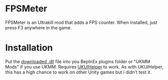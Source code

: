 # FPSMeter

FPSMeter is an Ultrakill mod that adds a FPS counter. When installed, just press F3 anywhere in the game.

# Installation

Put the [downloaded .dll](https://github.com/ZedDevStuff/FPSMeter/releases/latest) file into you BepInEx plugins folder or "UKMM Mods" if you use UKMM. Requires [UKUIHelper](https://github.com/ZedDevStuff/UKUIHelper) to work. As with UKUIHelper, this has a high chance to work on other Unity games but i didn't test it.
